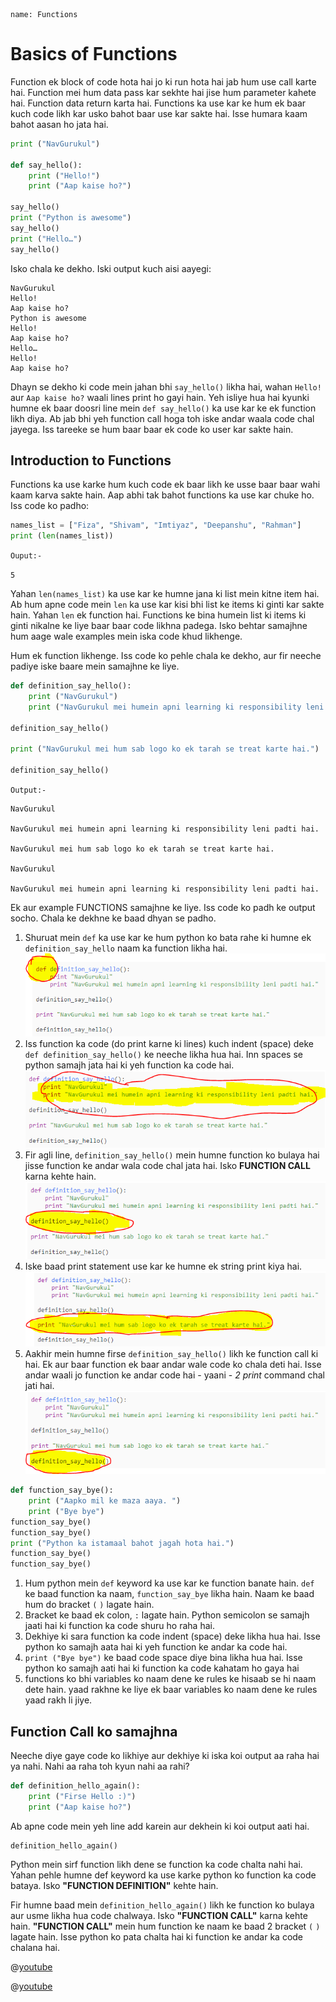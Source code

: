 ```ngMeta
name: Functions
```

# Basics of Functions

Function ek block of code hota hai jo ki run hota hai jab hum use call karte hai. Function mei hum data pass kar sekhte hai jise hum parameter kahete hai. Function data return karta hai. Functions ka use kar ke hum ek baar kuch code likh kar usko bahot baar use kar sakte hai. Isse humara kaam bahot aasan ho jata hai.


```python
print ("NavGurukul")

def say_hello():
    print ("Hello!")
    print ("Aap kaise ho?")

say_hello()
print ("Python is awesome")
say_hello()
print ("Hello…")
say_hello()
```

Isko chala ke dekho. Iski output kuch aisi aayegi:

```
NavGurukul
Hello!
Aap kaise ho?
Python is awesome
Hello!
Aap kaise ho?
Hello…
Hello!
Aap kaise ho?
```

Dhayn se dekho ki code mein jahan bhi `say_hello()` likha hai, wahan `Hello!` aur `Aap kaise ho?` waali lines print ho gayi hain. Yeh isliye hua hai kyunki humne ek baar doosri line mein `def say_hello()` ka use kar ke ek function likh diya. Ab jab bhi yeh function call hoga toh iske andar waala code chal jayega. Iss tareeke se hum baar baar ek code ko user kar sakte hain.

## Introduction to Functions

Functions ka use karke hum kuch code ek baar likh ke usse baar baar wahi kaam karva sakte hain. Aap abhi tak bahot functions ka use kar chuke ho. Iss code ko padho:

```python
names_list = ["Fiza", "Shivam", "Imtiyaz", "Deepanshu", "Rahman"]
print (len(names_list))
```

`Ouput:-`

`5`

Yahan `len(names_list)` ka use kar ke humne jana ki list mein kitne item hai. Ab hum apne code mein `len` ka use kar kisi bhi list ke items ki ginti kar sakte hain. Yahan `len` ek function hai. Functions ke bina humein list ki items ki ginti nikalne ke liye baar baar code likhna padega. Isko behtar samajhne hum aage wale examples mein iska code khud likhenge.

Hum ek function likhenge. Iss code ko pehle chala ke dekho, aur fir neeche padiye iske baare mein samajhne ke liye.

```python
def definition_say_hello():
    print ("NavGurukul")
    print ("NavGurukul mei humein apni learning ki responsibility leni padti hai.")

definition_say_hello()

print ("NavGurukul mei hum sab logo ko ek tarah se treat karte hai.")

definition_say_hello()
```
`Output:- `

```
NavGurukul

NavGurukul mei humein apni learning ki responsibility leni padti hai.

NavGurukul mei hum sab logo ko ek tarah se treat karte hai.

NavGurukul

NavGurukul mei humein apni learning ki responsibility leni padti hai.
 ```

Ek aur example FUNCTIONS samajhne ke liye. Iss code ko padh ke output socho. Chala ke dekhne ke baad dhyan se padho.

1. Shuruat mein `def` ka use kar ke hum python ko bata rahe ki humne ek `definition_say_hello` naam ka function likha hai.
![](assets/function_defn_inst_1.png)
2. Iss function ka code (do print karne ki lines) kuch indent (space) deke `def definition_say_hello()` ke neeche likha hua hai. Inn spaces se python samajh jata hai ki yeh function ka code hai.
![](assets/function_defn_inst_2.png)
3. Fir agli line, `definition_say_hello()` mein humne function ko bulaya hai jisse function ke andar wala code chal jata hai. Isko **FUNCTION CALL** karna kehte hain.
![](assets/function_defn_inst_3.png)
4. Iske baad print statement use kar ke humne ek string print kiya hai.
![](assets/function_defn_inst_4.png)
5. Aakhir mein humne firse `definition_say_hello()` likh ke function call ki hai. Ek aur baar function ek baar andar wale code ko chala deti hai. Isse andar waali jo function ke andar code hai - yaani - *2 print* command chal jati hai.
![](assets/function_defn_inst_5.png)


```python
def function_say_bye():
    print ("Aapko mil ke maza aaya. ")
    print ("Bye bye")
function_say_bye()
function_say_bye()
print ("Python ka istamaal bahot jagah hota hai.")
function_say_bye()
function_say_bye()
```

1. Hum python mein `def` keyword ka use kar ke function banate hain. `def` ke baad function ka naam, `function_say_bye` likha hain. Naam ke baad hum do bracket `(` `)` lagate hain.
2. Bracket ke baad ek colon, `:` lagate hain. Python semicolon se samajh jaati hai ki function ka code shuru ho raha hai.
3. Dekhiye ki sara function ka code indent (space) deke likha hua hai. Isse python ko samajh aata hai ki yeh function ke andar ka code hai.
4. `print ("Bye bye")` ke baad code space diye bina likha hua hai. Isse python ko samajh aati hai ki function ka code kahatam ho gaya hai
5. functions ko bhi variables ko naam dene ke rules ke hisaab se hi naam dete hain. yaad rakhne ke liye ek baar variables ko naam dene ke rules yaad rakh li jiye.

## Function Call ko samajhna

Neeche diye gaye code ko likhiye aur dekhiye ki iska koi output aa raha hai ya nahi. Nahi aa raha toh kyun nahi aa rahi?

```python
def definition_hello_again():
    print ("Firse Hello :)")
    print ("Aap kaise ho?")
```

Ab apne code mein yeh line add karein aur dekhein ki koi output aati hai.

```python
definition_hello_again()
```

Python mein sirf function likh dene se function ka code chalta nahi hai. Yahan pehle humne def keyword ka use karke python ko function ka code bataya. Isko **"FUNCTION DEFINITION"** kehte hain.

Fir humne baad mein `definition_hello_again()` likh ke function ko bulaya aur usme likha hua code chalwaya. Isko **"FUNCTION CALL"** karna kehte hain. **"FUNCTION CALL"** mein hum function ke naam ke baad 2 bracket `(` `)` lagate hain. Isse python ko pata chalta hai ki function ke andar ka code chalana hai.

@[youtube](https://www.youtube.com/watch?v=WkC7ktXM_8k)

@[youtube](https://youtu.be/AJJpGImQWLc)
